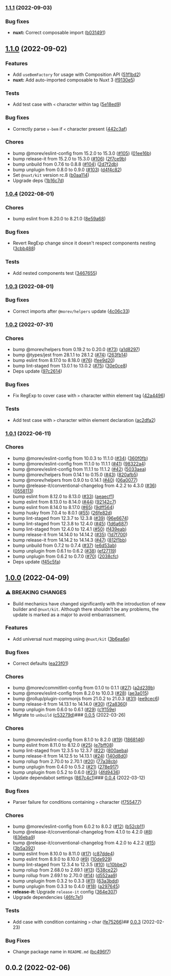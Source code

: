 

### [1.1.1](https://github.com/MorevM/v-bem-transformer/compare/v1.1.0...v1.1.1) (2022-09-03)


### Bug fixes

* **nuxt:** Correct composable import ([b031491](https://github.com/MorevM/v-bem-transformer/commit/b0314916c0d3c024191f7b674c2117c7efc38921))

## [1.1.0](https://github.com/MorevM/v-bem-transformer/compare/v1.0.4...v1.1.0) (2022-09-02)


### Features

* Add `useBemFactory` for usage with Composition API ([51f1bd2](https://github.com/MorevM/v-bem-transformer/commit/51f1bd2d154f2827d5cceafceebe2a639adc89af))
* **nuxt:** Add auto-imported composable to Nuxt 3 ([f9130e5](https://github.com/MorevM/v-bem-transformer/commit/f9130e5e4f92829f2fe2ce7db26bd17ce5973d7c))


### Tests

* Add test case with `<` character within tag ([5e18ed9](https://github.com/MorevM/v-bem-transformer/commit/5e18ed939fcefd54a75a48bfc415365ee2898600))


### Bug fixes

* Correctly parse `v-bem` if `<` character present ([442c3af](https://github.com/MorevM/v-bem-transformer/commit/442c3afaece8a632779d0f3621938df52973f7a3))


### Chores

* bump @morev/eslint-config from 15.2.0 to 15.3.0 ([#105](https://github.com/MorevM/v-bem-transformer/issues/105)) ([01ee16b](https://github.com/MorevM/v-bem-transformer/commit/01ee16b4cdc77926e4523badf445a7aeeed674b6))
* bump release-it from 15.2.0 to 15.3.0 ([#106](https://github.com/MorevM/v-bem-transformer/issues/106)) ([2f7ce9b](https://github.com/MorevM/v-bem-transformer/commit/2f7ce9bbbadf7facef7bdef08276d6741aa7b663))
* bump unbuild from 0.7.6 to 0.8.8 ([#104](https://github.com/MorevM/v-bem-transformer/issues/104)) ([2d7f2db](https://github.com/MorevM/v-bem-transformer/commit/2d7f2db58e8b7ae41334cc8ae84de7687030ffa1))
* bump unplugin from 0.8.0 to 0.9.0 ([#103](https://github.com/MorevM/v-bem-transformer/issues/103)) ([d4f4c82](https://github.com/MorevM/v-bem-transformer/commit/d4f4c8207d1bc38066e2e4e6ef7b28ce5e5781f9))
* Set `@nuxt/kit` version rc.8 ([b0aa114](https://github.com/MorevM/v-bem-transformer/commit/b0aa114df33b51c5de1e01dc5a5adb34a4db2ddb))
* Upgrade deps ([1b16c7d](https://github.com/MorevM/v-bem-transformer/commit/1b16c7db89e245e3c5673b92d4ec79706248ac5a))

### [1.0.4](https://github.com/MorevM/v-bem-transformer/compare/v1.0.3...v1.0.4) (2022-08-01)


### Chores

* bump eslint from 8.20.0 to 8.21.0 ([8e59a68](https://github.com/MorevM/v-bem-transformer/commit/8e59a68a2a77953bc825215f147ec7bc32000e78))


### Bug fixes

* Revert RegExp change since it doesn't respect components nesting ([3cbb488](https://github.com/MorevM/v-bem-transformer/commit/3cbb4884169e7df2a8e136de45ef863c2e38cba9))


### Tests

* Add nested components test ([3467655](https://github.com/MorevM/v-bem-transformer/commit/34676552bc02f521c677dea4b0bd3a4a600a2f68))

### [1.0.3](https://github.com/MorevM/v-bem-transformer/compare/v1.0.2...v1.0.3) (2022-08-01)


### Bug fixes

* Correct imports after `@morev/helpers` update ([4c06c33](https://github.com/MorevM/v-bem-transformer/commit/4c06c3314051f3bbd872ce29dd45d06bbac01ef5))

### [1.0.2](https://github.com/MorevM/v-bem-transformer/compare/v1.0.1...v1.0.2) (2022-07-31)


### Chores

* bump @morev/helpers from 0.19.2 to 0.20.0 ([#73](https://github.com/MorevM/v-bem-transformer/issues/73)) ([a1d8297](https://github.com/MorevM/v-bem-transformer/commit/a1d829743e95b35b9470cd736ea7a44725de9ce6))
* bump @types/jest from 28.1.1 to 28.1.2 ([#74](https://github.com/MorevM/v-bem-transformer/issues/74)) ([263fb14](https://github.com/MorevM/v-bem-transformer/commit/263fb14ba9a10be555a27bbf132ce7455f95f4e1))
* bump eslint from 8.17.0 to 8.18.0 ([#76](https://github.com/MorevM/v-bem-transformer/issues/76)) ([fee9d20](https://github.com/MorevM/v-bem-transformer/commit/fee9d207224114e8186687941b2f09c8cf830d78))
* bump lint-staged from 13.0.1 to 13.0.2 ([#75](https://github.com/MorevM/v-bem-transformer/issues/75)) ([30e0ce8](https://github.com/MorevM/v-bem-transformer/commit/30e0ce80ab52672041db2cef1c12afe4e0409e88))
* Deps update ([97c2614](https://github.com/MorevM/v-bem-transformer/commit/97c2614775cf9973f3f6a381a4d813b47af5b201))


### Bug fixes

* Fix RegExp to cover case with `>` character within element tag ([42a4496](https://github.com/MorevM/v-bem-transformer/commit/42a4496cb0a354929894c348217f3825b3f686ca))


### Tests

* Add test case with `>` character within element declaration ([ac2dfa2](https://github.com/MorevM/v-bem-transformer/commit/ac2dfa235cde0c0a7b720f108f6a96db784ecf45))

### [1.0.1](https://github.com/MorevM/v-bem-transformer/compare/v1.0.0...v1.0.1) (2022-06-11)


### Chores

* bump @morev/eslint-config from 10.0.3 to 11.1.0 ([#34](https://github.com/MorevM/v-bem-transformer/issues/34)) ([360f0fb](https://github.com/MorevM/v-bem-transformer/commit/360f0fb104e379b7c6852a10e7536ddece15beb7))
* bump @morev/eslint-config from 11.1.0 to 11.1.1 ([#41](https://github.com/MorevM/v-bem-transformer/issues/41)) ([98322a4](https://github.com/MorevM/v-bem-transformer/commit/98322a4d38b988cc690225edd71e3b31c2f05754))
* bump @morev/eslint-config from 11.1.1 to 11.1.2 ([#42](https://github.com/MorevM/v-bem-transformer/issues/42)) ([5033aea](https://github.com/MorevM/v-bem-transformer/commit/5033aea4b1433e727d089f4bcc589dbfc4a655a8))
* bump @morev/helpers from 0.14.1 to 0.15.0 ([#43](https://github.com/MorevM/v-bem-transformer/issues/43)) ([820afb5](https://github.com/MorevM/v-bem-transformer/commit/820afb57d17ec14d0775a7587a3c0bfb69919f84))
* bump @morev/helpers from 0.9.0 to 0.14.1 ([#40](https://github.com/MorevM/v-bem-transformer/issues/40)) ([06a0077](https://github.com/MorevM/v-bem-transformer/commit/06a0077259cb6663ed68f8935d9f94c61d14d828))
* bump @release-it/conventional-changelog from 4.2.2 to 4.3.0 ([#36](https://github.com/MorevM/v-bem-transformer/issues/36)) ([0558113](https://github.com/MorevM/v-bem-transformer/commit/05581133caf56b17d5d41fde05f9d06929564238))
* bump eslint from 8.12.0 to 8.13.0 ([#33](https://github.com/MorevM/v-bem-transformer/issues/33)) ([aeaecf1](https://github.com/MorevM/v-bem-transformer/commit/aeaecf1c0d8a2c3122eebcae8e4dee740e44bb03))
* bump eslint from 8.13.0 to 8.14.0 ([#44](https://github.com/MorevM/v-bem-transformer/issues/44)) ([92142c7](https://github.com/MorevM/v-bem-transformer/commit/92142c748a72c41bc9513e98905c4c1fec015352))
* bump eslint from 8.14.0 to 8.17.0 ([#65](https://github.com/MorevM/v-bem-transformer/issues/65)) ([9dff564](https://github.com/MorevM/v-bem-transformer/commit/9dff564a0321502b8ef22fe814e4fe9b60df16a3))
* bump husky from 7.0.4 to 8.0.1 ([#55](https://github.com/MorevM/v-bem-transformer/issues/55)) ([26fe82d](https://github.com/MorevM/v-bem-transformer/commit/26fe82d64d7a4dc4c9ad81042e8fecfbb8e64443))
* bump lint-staged from 12.3.7 to 12.3.8 ([#39](https://github.com/MorevM/v-bem-transformer/issues/39)) ([96e6674](https://github.com/MorevM/v-bem-transformer/commit/96e66741a0c1690fe22be2c69c4a1d87b4a42878))
* bump lint-staged from 12.3.8 to 12.4.0 ([#45](https://github.com/MorevM/v-bem-transformer/issues/45)) ([1d6a687](https://github.com/MorevM/v-bem-transformer/commit/1d6a687c41e921bb74d3cd65df463076c54589d5))
* bump lint-staged from 12.4.0 to 12.4.1 ([#50](https://github.com/MorevM/v-bem-transformer/issues/50)) ([f439eab](https://github.com/MorevM/v-bem-transformer/commit/f439eab39d7d35f716678b5857e2573be258bce6))
* bump release-it from 14.14.0 to 14.14.2 ([#35](https://github.com/MorevM/v-bem-transformer/issues/35)) ([1d7f700](https://github.com/MorevM/v-bem-transformer/commit/1d7f700e13e7677e57c0ab0d786c43ac5cb4d931))
* bump release-it from 14.14.2 to 14.14.3 ([#47](https://github.com/MorevM/v-bem-transformer/issues/47)) ([812f1bb](https://github.com/MorevM/v-bem-transformer/commit/812f1bb4a3aaedc99f8912b59580b26d7037a0fb))
* bump unbuild from 0.7.2 to 0.7.4 ([#37](https://github.com/MorevM/v-bem-transformer/issues/37)) ([e6d53ab](https://github.com/MorevM/v-bem-transformer/commit/e6d53ab8c37099f3edcd17a866168cf8a22f111a))
* bump unplugin from 0.6.1 to 0.6.2 ([#38](https://github.com/MorevM/v-bem-transformer/issues/38)) ([ef27119](https://github.com/MorevM/v-bem-transformer/commit/ef271196ea489828a5c8f6b4043dec7951d810a0))
* bump unplugin from 0.6.2 to 0.7.0 ([#70](https://github.com/MorevM/v-bem-transformer/issues/70)) ([2038cfc](https://github.com/MorevM/v-bem-transformer/commit/2038cfc54e0c6762e8dc9723f82d768174804cfd))
* Deps update ([f45c5fa](https://github.com/MorevM/v-bem-transformer/commit/f45c5fabbca764e9b5010e5b133d2e62101d06f4))

## [1.0.0](https://github.com/MorevM/v-bem-transformer/compare/v0.0.5...v1.0.0) (2022-04-09)


### ⚠ BREAKING CHANGES

* Build mechanics have changed significantly with the introduction of new builder and `@nuxt/kit`.
Although there shouldn't be any problems, the update is marked as a major to avoid embarrassment.

### Features

* Add universal nuxt mapping using `@nuxt/kit` ([3b6ea6e](https://github.com/MorevM/v-bem-transformer/commit/3b6ea6e6ca47f2dfda7eb6b8a2fea03c21574ec1))


### Bug fixes

* Correct defaults ([ea23f01](https://github.com/MorevM/v-bem-transformer/commit/ea23f01a53ebadf51a08feef2c61dd23c2725dd5))


### Chores

* bump @morev/commitlint-config from 0.1.0 to 0.1.1 ([#27](https://github.com/MorevM/v-bem-transformer/issues/27)) ([a2d239b](https://github.com/MorevM/v-bem-transformer/commit/a2d239b80742c3ed73932b2144dba860775c8be8))
* bump @morev/eslint-config from 8.2.0 to 10.0.3 ([#28](https://github.com/MorevM/v-bem-transformer/issues/28)) ([ae3a015](https://github.com/MorevM/v-bem-transformer/commit/ae3a0158b2302decd4c3af87cdf7ad6c779ba9f3))
* bump @rollup/plugin-commonjs from 21.0.2 to 21.0.3 ([#31](https://github.com/MorevM/v-bem-transformer/issues/31)) ([ee9cec6](https://github.com/MorevM/v-bem-transformer/commit/ee9cec69ff4f5e9efb39e09629fb47dc3b84b58d))
* bump release-it from 14.13.1 to 14.14.0 ([#30](https://github.com/MorevM/v-bem-transformer/issues/30)) ([f2a8360](https://github.com/MorevM/v-bem-transformer/commit/f2a836094724f9abf7c040fb19c55f38d9092ec2))
* bump unplugin from 0.6.0 to 0.6.1 ([#29](https://github.com/MorevM/v-bem-transformer/issues/29)) ([c1f159e](https://github.com/MorevM/v-bem-transformer/commit/c1f159ebd9d2b71b5912f9927a1eff9daaed814e))
* Migrate to `unbuild` ([c53279d](https://github.com/MorevM/v-bem-transformer/commit/c53279dd962d6007480344ff3780f15a3f17c33d))### [0.0.5](https://github.com/MorevM/v-bem-transformer/compare/v0.0.4...v0.0.5) (2022-03-26)


### Chores

* bump @morev/eslint-config from 8.1.0 to 8.2.0 ([#19](https://github.com/MorevM/v-bem-transformer/issues/19)) ([1868146](https://github.com/MorevM/v-bem-transformer/commit/1868146192eab2d82f3e1efa28bf415e5ed866c5))
* bump eslint from 8.11.0 to 8.12.0 ([#25](https://github.com/MorevM/v-bem-transformer/issues/25)) ([e7bff08](https://github.com/MorevM/v-bem-transformer/commit/e7bff08e6a46e57508a163a8981303f3b5d2d839))
* bump lint-staged from 12.3.5 to 12.3.7 ([#22](https://github.com/MorevM/v-bem-transformer/issues/22)) ([800aeba](https://github.com/MorevM/v-bem-transformer/commit/800aebaf80f7efa186ef417b710f2aeef36ef1f7))
* bump release-it from 14.12.5 to 14.13.1 ([#24](https://github.com/MorevM/v-bem-transformer/issues/24)) ([140d8d0](https://github.com/MorevM/v-bem-transformer/commit/140d8d0a0c103e63b5c330dc45471f1923ad75f8))
* bump rollup from 2.70.0 to 2.70.1 ([#20](https://github.com/MorevM/v-bem-transformer/issues/20)) ([77a38cb](https://github.com/MorevM/v-bem-transformer/commit/77a38cba8463121dcde9f1d8b42f8f34d51944d3))
* bump unplugin from 0.4.0 to 0.5.2 ([#21](https://github.com/MorevM/v-bem-transformer/issues/21)) ([278e917](https://github.com/MorevM/v-bem-transformer/commit/278e917dbc00f6b91122a250ce822721c8ca2f13))
* bump unplugin from 0.5.2 to 0.6.0 ([#23](https://github.com/MorevM/v-bem-transformer/issues/23)) ([4fd9436](https://github.com/MorevM/v-bem-transformer/commit/4fd94366584472f8c4909823aa8a1028daf3f033))
* Update dependabot settings ([867c4c1](https://github.com/MorevM/v-bem-transformer/commit/867c4c18505cfdab794c99eea6446290901306b8))### [0.0.4](https://github.com/MorevM/v-bem-transformer/compare/v0.0.3...v0.0.4) (2022-03-12)


### Bug fixes

* Parser failure for conditions containing `>` character ([f755477](https://github.com/MorevM/v-bem-transformer/commit/f7554776272509daf442d8cd7cf3df31c3b3c342))


### Chores

* bump @morev/eslint-config from 6.0.2 to 8.0.2 ([#12](https://github.com/MorevM/v-bem-transformer/issues/12)) ([b52cb11](https://github.com/MorevM/v-bem-transformer/commit/b52cb11a3eef8fdd9c7d00fd0dd5f2445e23ef23))
* bump @release-it/conventional-changelog from 4.1.0 to 4.2.0 ([#8](https://github.com/MorevM/v-bem-transformer/issues/8)) ([636eba9](https://github.com/MorevM/v-bem-transformer/commit/636eba95a001d69d3358434a52061040c118c89b))
* bump @release-it/conventional-changelog from 4.2.0 to 4.2.2 ([#15](https://github.com/MorevM/v-bem-transformer/issues/15)) ([3b5a392](https://github.com/MorevM/v-bem-transformer/commit/3b5a39214999ad346652e27f16ea292f154339d8))
* bump eslint from 8.10.0 to 8.11.0 ([#17](https://github.com/MorevM/v-bem-transformer/issues/17)) ([c87dde4](https://github.com/MorevM/v-bem-transformer/commit/c87dde401dcd16d6179383a887207990b8e5a5d0))
* bump eslint from 8.9.0 to 8.10.0 ([#9](https://github.com/MorevM/v-bem-transformer/issues/9)) ([10de929](https://github.com/MorevM/v-bem-transformer/commit/10de929353d3c91842f5f46385ac10bccc59df8e))
* bump lint-staged from 12.3.4 to 12.3.5 ([#10](https://github.com/MorevM/v-bem-transformer/issues/10)) ([c10bbe2](https://github.com/MorevM/v-bem-transformer/commit/c10bbe244224e35784477c4a04d4c0cf0ddca696))
* bump rollup from 2.68.0 to 2.69.1 ([#13](https://github.com/MorevM/v-bem-transformer/issues/13)) ([538ce22](https://github.com/MorevM/v-bem-transformer/commit/538ce22e7d45a79a7e2739b6ab3823fc7bb16a51))
* bump rollup from 2.69.1 to 2.70.0 ([#14](https://github.com/MorevM/v-bem-transformer/issues/14)) ([d552aa9](https://github.com/MorevM/v-bem-transformer/commit/d552aa9cc9fe4238198edfd179c26961c02b6d4d))
* bump unplugin from 0.3.2 to 0.3.3 ([#11](https://github.com/MorevM/v-bem-transformer/issues/11)) ([63a3bdd](https://github.com/MorevM/v-bem-transformer/commit/63a3bdd89a599eed38848c36a7f5d65502e2ecde))
* bump unplugin from 0.3.3 to 0.4.0 ([#18](https://github.com/MorevM/v-bem-transformer/issues/18)) ([a297645](https://github.com/MorevM/v-bem-transformer/commit/a2976454ec3ebdb80c877abba390753a0f8101c4))
* **release-it:** Upgrade `release-it` config ([364e307](https://github.com/MorevM/v-bem-transformer/commit/364e30754c0dca35fbd3502601a71391f5c95b2f))
* Upgrade dependencies ([46fc7e1](https://github.com/MorevM/v-bem-transformer/commit/46fc7e1c5655a992f42c582b93824262cedcb8bf))


### Tests

* Add case with condition containing `>` char ([fe75266](https://github.com/MorevM/v-bem-transformer/commit/fe75266cae49351011698ba5f3f3def42249807e))## [0.0.3](https://github.com/MorevM/v-bem-transformer/compare/v0.0.2...v0.0.3) (2022-02-23)


### Bug Fixes

* Change package name in `README.md` ([bc496f7](https://github.com/MorevM/v-bem-transformer/commit/bc496f79252084c86206299ef49dbb7854bb0c92))

## 0.0.2 (2022-02-06)